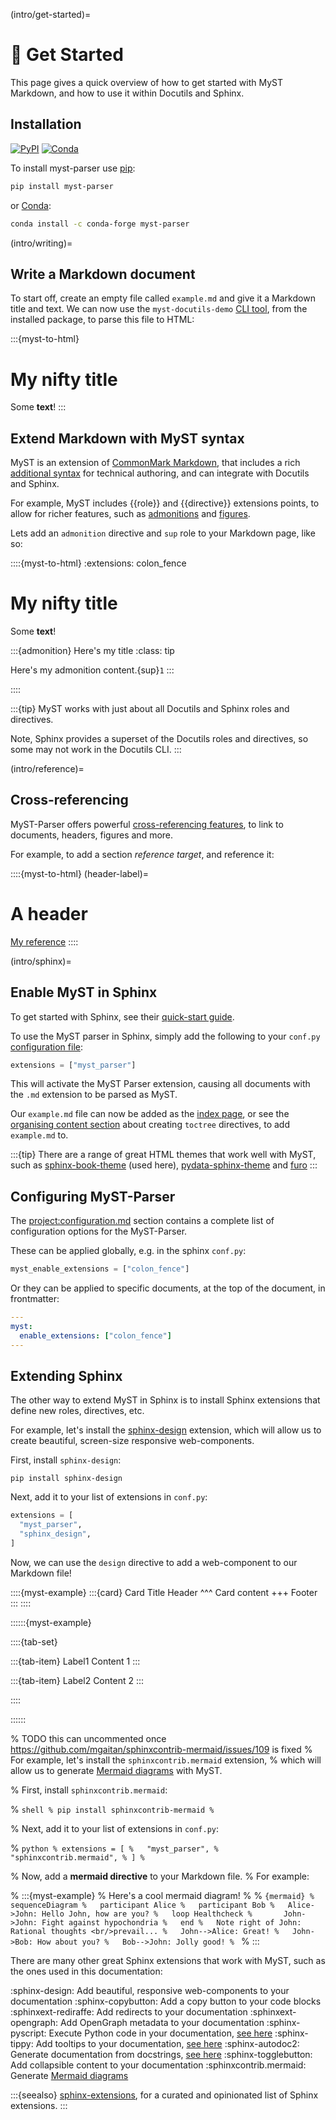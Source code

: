 (intro/get-started)=

# 🚀 Get Started

This page gives a quick overview of how to get started with MyST Markdown, and how to use it within Docutils and Sphinx.

## Installation

[![PyPI][pypi-badge]][pypi-link]
[![Conda][conda-badge]][conda-link]

To install myst-parser use [pip](https://pip.pypa.io):

```bash
pip install myst-parser
```

or [Conda](https://docs.conda.io):

```bash
conda install -c conda-forge myst-parser
```

[pypi-badge]: https://img.shields.io/pypi/v/myst-parser.svg
[pypi-link]: https://pypi.org/project/myst-parser
[conda-badge]: https://anaconda.org/conda-forge/myst-parser/badges/version.svg

[conda-link]: https://anaconda.org/conda-forge/myst-parser

(intro/writing)=

## Write a Markdown document

To start off, create an empty file called `example.md` and give it a Markdown title and text.
We can now use the `myst-docutils-demo` [CLI tool](docutils.md), from the installed package, to parse this file to HTML:

:::{myst-to-html}

# My nifty title

Some **text**!
:::

## Extend Markdown with MyST syntax

MyST is an extension of [CommonMark Markdown](https://commonmark.org/),
that includes a rich [additional syntax](syntax/typography.md) for technical authoring,
and can integrate with Docutils and Sphinx.

For example, MyST includes {{role}} and {{directive}} extensions points, to allow for richer features, such as [admonitions](syntax/admonitions.md) and [figures](syntax/images_and_figures.md).

Lets add an `admonition` directive and `sup` role to your Markdown page, like so:

::::{myst-to-html}
:extensions: colon_fence

# My nifty title

Some **text**!

:::{admonition} Here's my title
:class: tip

Here's my admonition content.{sup}`1`
:::

::::

:::{tip}
MyST works with just about all Docutils and Sphinx roles and directives.

Note, Sphinx provides a superset of the Docutils roles and directives, so some may not work in the Docutils CLI.
:::

(intro/reference)=

## Cross-referencing

MyST-Parser offers powerful [cross-referencing features](syntax/cross-referencing.md), to link to documents, headers, figures and more.

For example, to add a section _reference target_, and reference it:

::::{myst-to-html}
(header-label)=

# A header

[My reference](#header-label)
::::

(intro/sphinx)=

## Enable MyST in Sphinx

To get started with Sphinx, see their [quick-start guide](inv:sphinx#usage/quickstart).

To use the MyST parser in Sphinx, simply add the following to your `conf.py` [configuration file](inv:sphinx#usage/configuration):

```python
extensions = ["myst_parser"]
```

This will activate the MyST Parser extension, causing all documents with the `.md` extension to be parsed as MyST.

Our `example.md` file can now be added as the [index page](inv:sphinx#usage/index),
or see the [organising content section](#syntax/toctree) about creating `toctree` directives, to add `example.md` to.

:::{tip}
There are a range of great HTML themes that work well with MyST, such as [sphinx-book-theme](https://github.com/executablebooks/sphinx-book-theme) (used here),
[pydata-sphinx-theme](https://github.com/pydata/pydata-sphinx-theme/) and
[furo](https://github.com/pradyunsg/furo)
:::

## Configuring MyST-Parser

The <project:configuration.md> section contains a complete list of configuration options for the MyST-Parser.

These can be applied globally, e.g. in the sphinx `conf.py`:

```python
myst_enable_extensions = ["colon_fence"]
```

Or they can be applied to specific documents, at the top of the document, in frontmatter:

```yaml
---
myst:
  enable_extensions: ["colon_fence"]
---
```

## Extending Sphinx

The other way to extend MyST in Sphinx is to install Sphinx extensions that define new roles, directives, etc.

For example, let's install the [sphinx-design](https://github.com/executablebooks/sphinx-design) extension, which will allow us to create beautiful, screen-size responsive web-components.

First, install `sphinx-design`:

```shell
pip install sphinx-design
```

Next, add it to your list of extensions in `conf.py`:

```python
extensions = [
  "myst_parser",
  "sphinx_design",
]
```

Now, we can use the `design` directive to add a web-component to our Markdown file!

::::{myst-example}
:::{card} Card Title
Header
^^^
Card content
+++
Footer
:::
::::

::::::{myst-example}

::::{tab-set}

:::{tab-item} Label1
Content 1
:::

:::{tab-item} Label2
Content 2
:::

::::

::::::

% TODO this can uncommented once https://github.com/mgaitan/sphinxcontrib-mermaid/issues/109 is fixed
% For example, let's install the `sphinxcontrib.mermaid` extension,
% which will allow us to generate [Mermaid diagrams](https://mermaid-js.github.io/mermaid/#/) with MyST.

% First, install `sphinxcontrib.mermaid`:

% `shell
% pip install sphinxcontrib-mermaid
% `

% Next, add it to your list of extensions in `conf.py`:

% `python
% extensions = [
%   "myst_parser",
%   "sphinxcontrib.mermaid",
% ]
% `

% Now, add a **mermaid directive** to your Markdown file.
% For example:

% :::{myst-example}
% Here's a cool mermaid diagram!
%
% `{mermaid}
% sequenceDiagram
%   participant Alice
%   participant Bob
%   Alice->John: Hello John, how are you?
%   loop Healthcheck
%       John->John: Fight against hypochondria
%   end
%   Note right of John: Rational thoughts <br/>prevail...
%   John-->Alice: Great!
%   John->Bob: How about you?
%   Bob-->John: Jolly good!
% `
% :::

There are many other great Sphinx extensions that work with MyST, such as the ones used in this documentation:

:sphinx-design: Add beautiful, responsive web-components to your documentation
:sphinx-copybutton: Add a copy button to your code blocks
:sphinxext-rediraffe: Add redirects to your documentation
:sphinxext-opengraph: Add OpenGraph metadata to your documentation
:sphinx-pyscript: Execute Python code in your documentation, [see here](https://github.com/sphinx-extensions2/sphinx-pyscript)
:sphinx-tippy: Add tooltips to your documentation, [see here](https://github.com/sphinx-extensions2/sphinx-tippy)
:sphinx-autodoc2: Generate documentation from docstrings, [see here](https://github.com/sphinx-extensions2/sphinx-autodoc2)
:sphinx-togglebutton: Add collapsible content to your documentation
:sphinxcontrib.mermaid: Generate [Mermaid diagrams](https://mermaid-js.github.io/mermaid/#/)

:::{seealso}
[sphinx-extensions](https://sphinx-extensions.readthedocs.io/en/latest/),
for a curated and opinionated list of Sphinx extensions.
:::
